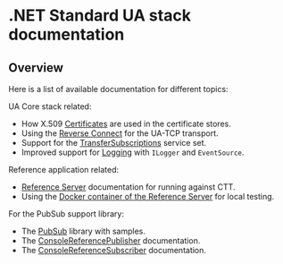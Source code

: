 # .NET Standard UA stack documentation #

## Overview  ##

Here is a list of available documentation for different topics:

UA Core stack related:
* How X.509 [Certificates](Certificates.md) are used in the certificate stores.
* Using the [Reverse Connect](ReverseConnect.md) for the UA-TCP transport.
* Support for the [TransferSubscriptions](TransferSubscription.md) service set.
* Improved support for [Logging](Logging.md) with `ILogger` and `EventSource`.

Reference application related:
* [Reference Server](../Applications/ReferenceServer/README.md) documentation for running against CTT.
* Using the [Docker container of the Reference Server](DockerReferenceServer.md) for local testing.

For the PubSub support library:
* The [PubSub](PubSub.md) library with samples.
* The [ConsoleReferencePublisher](../Applications/ConsoleReferencePublisher/Readme.md) documentation.
* The [ConsoleReferenceSubscriber](../Applications/ConsoleReferenceSubscriber/Readme.md) documentation.
  